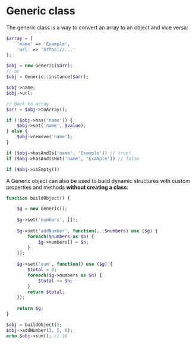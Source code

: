 # Generic class

The generic class is a way to convert an array to an object and vice versa:

```php
$array = [ 
    'name' => 'Example', 
    'url' => 'https://...' 
];

$obj = new Generic($arr);
// or
$obj = Generic::instance($arr);

$obj->name;
$obj->url;

// Back to array
$arr = $obj->toArray();

if (!$obj->has('name')) {
    $obj->set('name', $value);
} else {
    $obj->remove('name');
}

if ($obj->hasAndIs('name', 'Example')) // true!
if ($obj->hasAndIsNot('name', 'Example')) // false

if ($obj->isEmpty())
```

A Generic object can also be used to build dynamic structures with custom properties and methods **without creating a class**:

```php
function buildObject() {

    $g = new Generic();
    
    $g->set('numbers', []);
    
    $g->set('addNumber', function(...$numbers) use ($g) {
        foreach($numbers as $n) {
            $g->numbers[] = $n;
        }
    });
    
    $g->set('sum', function() use ($g) {
        $total = 0;
        foreach($g->numbers as $n) {
            $total += $n;
        }
        return $total;
    });
    
    return $g;
}

$obj = buildObject();
$obj->addNumber(3, 5, 8);
echo $obj->sum(); // 16
```
